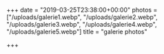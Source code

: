 +++
date = "2019-03-25T23:38:00+00:00"
photos = ["/uploads/galerie1.webp", "/uploads/galerie2.webp", "/uploads/galerie3.webp", "/uploads/galerie4.webp", "/uploads/galerie5.webp"]
title = "galerie photos"

+++
